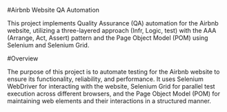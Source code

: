 

#Airbnb Website QA Automation

This project implements Quality Assurance (QA) automation for the Airbnb website, utilizing a three-layered approach
(Infr, Logic, test) with the AAA (Arrange, Act, Assert) pattern and the Page Object Model (POM) using Selenium and Selenium Grid.

#Overview

The purpose of this project is to automate testing for the Airbnb website to ensure its functionality, reliability, and performance. 
It uses Selenium WebDriver for interacting with the website, Selenium Grid for parallel test execution across different browsers, 
and the Page Object Model (POM) for maintaining web elements and their interactions in a structured manner.
